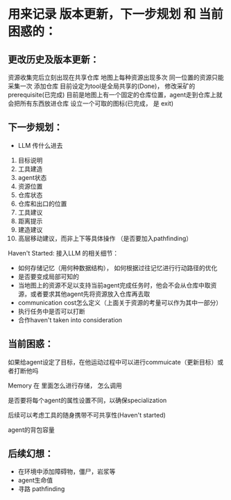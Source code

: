 # 用来记录 版本更新，下一步规划 和 当前困惑的：

## 更改历史及版本更新：
资源收集完后立刻出现在共享仓库
地图上每种资源出现多次
同一位置的资源只能采集一次
添加仓库
目前设定为tool是全局共享的(Done)，
修改采矿的prerequisite(已完成)
目前是地图上有一个固定的仓库位置，agent走到仓库上就会把所有东西放进仓库
设立一个可取的图标(已完成， 是 exit)

## 下一步规划：
- LLM 传什么进去
1. 目标说明
2. 工具建造
3. agent状态
4. 资源位置
5. 仓库状态
6. 仓库和出口的位置
7. 工具建议
8. 距离提示
9. 建造建议
10. 高层移动建议，而非上下等具体操作 （是否要加入pathfinding）



Haven't Started: 接入LLM 的相关细节：
- 如何存储记忆（用何种数据结构）， 如何根据过往记忆进行行动路径的优化
- 是否要变成局部可知的
- 当地图上的资源不足以支持当前agent完成任务时，他会不会从仓库中取资源，或者要求其他agent先将资源放入仓库再去取
- communication cost怎么定义（上面关于资源的考量可以作为其中一部分）
- 执行任务中是否可以打断
- 合作haven't taken into consideration


## 当前困惑：

如果给agent设定了目标，在他运动过程中可以进行commuicate（更新目标）或者打断他吗

Memory 在 里面怎么进行存储， 怎么调用

是否要将每个agent的属性设置不同，以确保specialization

后续可以考虑工具的随身携带不可共享性(Haven't started)

agent的背包容量

## 后续幻想：
- 在环境中添加障碍物，僵尸，岩浆等
- agent生命值
- 寻路 pathfinding


